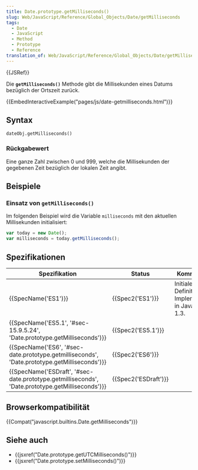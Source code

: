 ```yaml
---
title: Date.prototype.getMilliseconds()
slug: Web/JavaScript/Reference/Global_Objects/Date/getMilliseconds
tags:
  - Date
  - JavaScript
  - Method
  - Prototype
  - Reference
translation_of: Web/JavaScript/Reference/Global_Objects/Date/getMilliseconds
---
```

{{JSRef}}

Die **`getMilliseconds()`** Methode gibt die Millisekunden eines Datums bezüglich der Ortszeit zurück.

{{EmbedInteractiveExample("pages/js/date-getmilliseconds.html")}}

## Syntax

    dateObj.getMilliseconds()

### Rückgabewert

Eine ganze Zahl zwischen 0 und 999, welche die Millisekunden der gegebenen Zeit bezüglich der lokalen Zeit angibt.

## Beispiele

### Einsatz von `getMilliseconds()`

Im folgenden Beispiel wird die Variable `milliseconds` mit den aktuellen Millisekunden initialisiert:

```js
var today = new Date();
var milliseconds = today.getMilliseconds();
```

## Spezifikationen

| Spezifikation                                                                                                                    | Status                       | Kommentar                                             |
| -------------------------------------------------------------------------------------------------------------------------------- | ---------------------------- | ----------------------------------------------------- |
| {{SpecName('ES1')}}                                                                                                         | {{Spec2('ES1')}}         | Initiale Definition. Implementiert in JavaScript 1.3. |
| {{SpecName('ES5.1', '#sec-15.9.5.24', 'Date.prototype.getMilliseconds')}}                                 | {{Spec2('ES5.1')}}     |                                                       |
| {{SpecName('ES6', '#sec-date.prototype.getmilliseconds', 'Date.prototype.getMilliseconds')}}     | {{Spec2('ES6')}}         |                                                       |
| {{SpecName('ESDraft', '#sec-date.prototype.getmilliseconds', 'Date.prototype.getMilliseconds')}} | {{Spec2('ESDraft')}} |                                                       |

## Browserkompatibilität

{{Compat("javascript.builtins.Date.getMilliseconds")}}

## Siehe auch

- {{jsxref("Date.prototype.getUTCMilliseconds()")}}
- {{jsxref("Date.prototype.setMilliseconds()")}}
